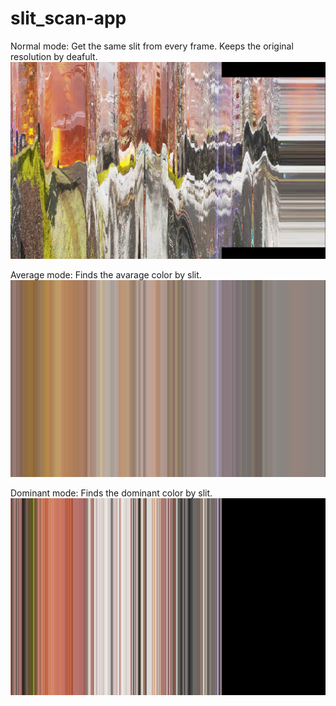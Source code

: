 # slit_scan-app

Normal mode:
Get the same slit from every frame. Keeps the original resolution by deafult. 
![alt text](normal.jpeg)

Average mode:
Finds the avarage color by slit. 
![alt text](average.jpeg)

Dominant mode:
Finds the dominant color by slit.
![alt text](dominant.jpeg)
